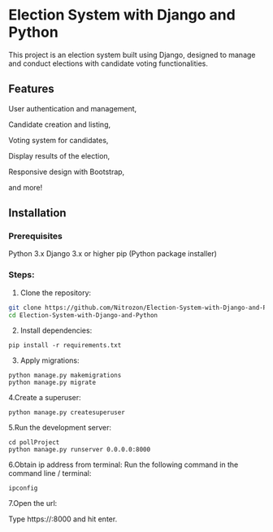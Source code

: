 # Election System with Django and Python

This project is an election system built using Django, designed to manage and conduct elections with candidate voting functionalities.

## Features
User authentication and management,

Candidate creation and listing,

Voting system for candidates,

Display results of the election,

Responsive design with Bootstrap,

and more!

## Installation

### Prerequisites
Python 3.x
Django 3.x or higher
pip (Python package installer)

### Steps:

1. Clone the repository:

```bash
git clone https://github.com/Nitrozon/Election-System-with-Django-and-Python.git
cd Election-System-with-Django-and-Python
```

2. Install dependencies:
```
pip install -r requirements.txt 
```
3. Apply migrations:
```
python manage.py makemigrations
python manage.py migrate
```
4.Create a superuser:
```
python manage.py createsuperuser
```
5.Run the development server:
```
cd pollProject
python manage.py runserver 0.0.0.0:8000
```
6.Obtain ip address from terminal:
Run the following command in the command line / terminal:
```
ipconfig
```
7.Open the url:

Type https://<your-ip>:8000 and hit enter.